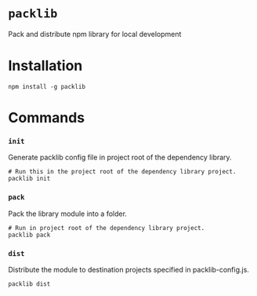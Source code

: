 # `packlib`

Pack and distribute npm library for local development

# Installation

```
npm install -g packlib
```

# Commands

### `init`

Generate packlib config file in project root of the dependency library.

```shell
# Run this in the project root of the dependency library project.
packlib init
```

### `pack`

Pack the library module into a folder.

```shell
# Run in project root of the dependency library project.
packlib pack
```

### `dist`

Distribute the module to destination projects specified in packlib-config.js.

```shell
packlib dist
```